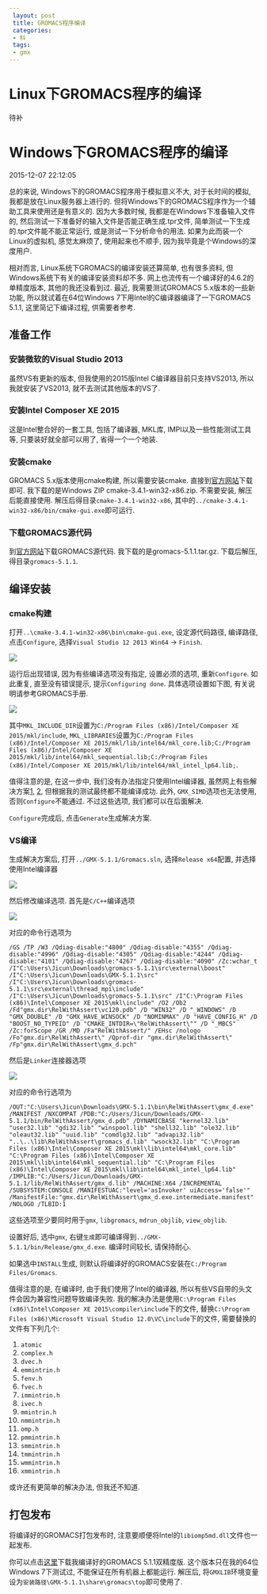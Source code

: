 ```yaml
---
 layout: post
 title: GROMACS程序编译
 categories:
 - 科
 tags:
 - gmx
---
```


# Linux下GROMACS程序的编译

待补

# Windows下GROMACS程序的编译  
2015-12-07 22:12:05

总的来说, Windows下的GROMACS程序用于模拟意义不大, 对于长时间的模拟, 我都是放在Linux服务器上进行的. 但将Windows下的GROMACS程序作为一个辅助工具来使用还是有意义的. 因为大多数时候, 我都是在Windows下准备输入文件的, 然后测试一下准备好的输入文件是否能正确生成.tpr文件, 简单测试一下生成的.tpr文件能不能正常运行, 或是测试一下分析命令的用法. 如果为此而装一个Linux的虚拟机, 感觉太麻烦了, 使用起来也不顺手, 因为我毕竟是个Windows的深度用户.

相对而言, Linux系统下GROMACS的编译安装还算简单, 也有很多资料, 但Windows系统下有关的编译安装资料却不多. 网上也流传有一个编译好的4.6.2的单精度版本, 其他的我还没看到过. 最近, 我需要测试GROMACS 5.x版本的一些新功能, 所以就试着在64位Windows 7下用Intel的C编译器编译了一下GROMACS 5.1.1, 这里简记下编译过程, 供需要者参考.

## 准备工作

### 安装微软的Visual Studio 2013

虽然VS有更新的版本, 但我使用的2015版Intel C编译器目前只支持VS2013, 所以我就安装了VS2013, 就不去测试其他版本的VS了.

### 安装Intel Composer XE 2015

这是Intel整合好的一套工具, 包括了编译器, MKL库, IMPI以及一些性能测试工具等, 只要装好就全部可以用了, 省得一个一个地装.

### 安装cmake

GROMACS 5.x版本使用cmake构建, 所以需要安装cmake. 直接到[官方网站](https://cmake.org/download/)下载即可. 我下载的是Windows ZIP cmake-3.4.1-win32-x86.zip. 不需要安装, 解压后能直接使用. 解压后得目录`cmake-3.4.1-win32-x86`, 其中的`../cmake-3.4.1-win32-x86/bin/cmake-gui.exe`即可运行.

### 下载GROMACS源代码

到[官方网站](http://www.gromacs.org/Downloads)下载GROMACS源代码. 我下载的是gromacs-5.1.1.tar.gz. 下载后解压, 得目录`gromacs-5.1.1`.

## 编译安装

### cmake构建

打开`..\cmake-3.4.1-win32-x86\bin\cmake-gui.exe`, 设定源代码路径, 编译路径, 点击`Configure`, 选择`Visual Studio 12 2013 Win64` -> `Finish`.

![](/pic/GMX_cmake.png)

运行后出现错误, 因为有些编译选项没有指定, 设置必须的选项, 重新`Configure`. 如此重复, 直至没有错误提示, 提示`Configuring done`. 具体选项设置如下图, 有关说明请参考GROMACS手册.

![](/pic/GMX_option.png)


其中`MKL_INCLUDE_DIR`设置为`C:/Program Files (x86)/Intel/Composer XE 2015/mkl/include`, `MKL_LIBRARIES`设置为`C:/Program Files (x86)/Intel/Composer XE 2015/mkl/lib/intel64/mkl_core.lib;C:/Program Files (x86)/Intel/Composer XE 2015/mkl/lib/intel64/mkl_sequential.lib;C:/Program Files (x86)/Intel/Composer XE 2015/mkl/lib/intel64/mkl_intel_lp64.lib;`.

值得注意的是, 在这一步中, 我们没有办法指定只使用Intel编译器, 虽然网上有些解决方案[1](http://stackoverflow.com/questions/27623110/how-to-generate-a-visual-studio-project-that-uses-the-intel-compiler-using-cmake), [2](https://software.intel.com/en-us/forums/intel-c-compiler/topic/456288), 但根据我的测试最终都不能编译成功. 此外, `GMX_SIMD`选项也无法使用, 否则`Configure`不能通过. 不过这些选项, 我们都可以在后面解决.

`Configure`完成后, 点击`Generate`生成解决方案.

### VS编译

生成解决方案后, 打开`../GMX-5.1.1/Gromacs.sln`, 选择`Release x64`配置, 并选择使用Intel编译器

![](/pic/GMX_intel.png)

然后修改编译选项. 首先是`C/C++`编译选项

![](/pic/GMX_c.png)

对应的命令行选项为

	/GS /TP /W3 /Qdiag-disable:"4800" /Qdiag-disable:"4355" /Qdiag-disable:"4996" /Qdiag-disable:"4305" /Qdiag-disable:"4244" /Qdiag-disable:"4101" /Qdiag-disable:"4267" /Qdiag-disable:"4090" /Zc:wchar_t /I"C:\Users\Jicun\Downloads\gromacs-5.1.1\src\external\boost" /I"C:\Users\Jicun\Downloads\GMX-5.1.1\src" /I"C:\Users\Jicun\Downloads\gromacs-5.1.1\src\external\thread_mpi\include" /I"C:\Users\Jicun\Downloads\gromacs-5.1.1\src" /I"C:\Program Files (x86)\Intel\Composer XE 2015\mkl\include" /O2 /Ob2 /Fd"gmx.dir\RelWithAssert\vc120.pdb" /D "WIN32" /D "_WINDOWS" /D "GMX_DOUBLE" /D "GMX_HAVE_WINSOCK" /D "NOMINMAX" /D "HAVE_CONFIG_H" /D "BOOST_NO_TYPEID" /D "CMAKE_INTDIR=\"RelWithAssert\"" /D "_MBCS" /Zc:forScope /GR /MD /Fa"RelWithAssert/" /EHsc /nologo /Fo"gmx.dir\RelWithAssert\" /Qprof-dir "gmx.dir\RelWithAssert\" /Fp"gmx.dir\RelWithAssert\gmx_d.pch" 

然后是`Linker`连接器选项

![](/pic/GMX_link.png)

对应的命令行选项为

	/OUT:"C:\Users\Jicun\Downloads\GMX-5.1.1\bin\RelWithAssert\gmx_d.exe" /MANIFEST /NXCOMPAT /PDB:"C:/Users/Jicun/Downloads/GMX-5.1.1/bin/RelWithAssert/gmx_d.pdb" /DYNAMICBASE "kernel32.lib" "user32.lib" "gdi32.lib" "winspool.lib" "shell32.lib" "ole32.lib" "oleaut32.lib" "uuid.lib" "comdlg32.lib" "advapi32.lib" "..\..\lib\RelWithAssert\gromacs_d.lib" "wsock32.lib" "C:\Program Files (x86)\Intel\Composer XE 2015\mkl\lib\intel64\mkl_core.lib" "C:\Program Files (x86)\Intel\Composer XE 2015\mkl\lib\intel64\mkl_sequential.lib" "C:\Program Files (x86)\Intel\Composer XE 2015\mkl\lib\intel64\mkl_intel_lp64.lib" /IMPLIB:"C:/Users/Jicun/Downloads/GMX-5.1.1/lib/RelWithAssert/gmx_d.lib" /MACHINE:X64 /INCREMENTAL /SUBSYSTEM:CONSOLE /MANIFESTUAC:"level='asInvoker' uiAccess='false'" /ManifestFile:"gmx.dir\RelWithAssert\gmx_d.exe.intermediate.manifest" /NOLOGO /TLBID:1 

这些选项至少要同时用于`gmx`, `libgromacs`, `mdrun_objlib`, `view_objlib`.

设置好后, 选中`gmx`, 右键`生成`即可编译得到`../GMX-5.1.1/bin/Release/gmx_d.exe`. 编译时间较长, 请保持耐心.

如果选中`INSTALL`生成, 则默认将编译好的GROMACS安装在`C:/Program Files/Gromacs`.


值得注意的是, 在编译时, 由于我们使用了Intel的编译器, 所以有些VS自带的头文件会因为兼容性问题导致编译失败. 我的解决办法是使用`C:\Program Files (x86)\Intel\Composer XE 2015\compiler\include`下的文件, 替换`C:\Program Files (x86)\Microsoft Visual Studio 12.0\VC\include`下的文件, 需要替换的文件有下列几个:

1. `atomic`
1. `complex.h`
1. `dvec.h`
1. `emmintrin.h`
1. `fenv.h`
1. `fvec.h`
1. `immintrin.h`
1. `ivec.h`
1. `mmintrin.h`
1. `nmmintrin.h`
1. `omp.h`
1. `pmmintrin.h`
1. `smmintrin.h`
1. `tmmintrin.h`
1. `wmmintrin.h`
1. `xmmintrin.h`

或许还有更简单的解决办法, 但我还不知道.

## 打包发布

将编译好的GROMACS打包发布时, 注意要顺便将Intel的`libiomp5md.dll`文件也一起发布.

你可以点击[这里](/Prog/GMX-5.1.1.zip)下载我编译好的GROMACS 5.1.1双精度版. 这个版本只在我的64位Windows 7下测试过, 不能保证在所有机器上都能运行. 解压后, 将`GMXLIB`环境变量设为`安装路径\GMX-5.1.1\share\gromacs\top`即可使用了.


